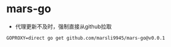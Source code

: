 # mars-go

- 代理更新不及时，强制直接从github拉取
```aiignore
GOPROXY=direct go get github.com/marsli9945/mars-go@v0.0.1
```